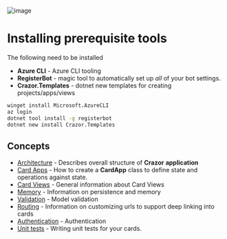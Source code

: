 

![image](https://user-images.githubusercontent.com/17789481/197238565-e3f895d0-6def-4d41-aba2-721d5432b1ef.png)

# Installing prerequisite tools

The following need to be installed

* **Azure CLI** - Azure CLI tooling
* **RegisterBot** - magic tool to automatically set up *all* of your bot settings.
* **Crazor.Templates** - dotnet new templates for creating projects/apps/views 

```cmd
winget install Microsoft.AzureCLI
az login
dotnet tool install -g registerbot
dotnet new install Crazor.Templates
```

## Concepts

* [Architecture](Architecture.md) - Describes overall structure of  **Crazor** **application**
* [Card Apps](CardApp.md) - How to create a **CardApp** class to define state and operations against state.
* [Card Views](CardView.md) - General information about Card Views
* [Memory](Memory.md) - Information on persistence and memory 
* [Validation](Validation.md) - Model validation
* [Routing](RoutingCards.md) - Information on customizing urls to support deep linking into cards
* [Authentication](authentication.md) - Authentication
* [Unit tests](UnitTests.md) - Writing unit tests for your cards.

